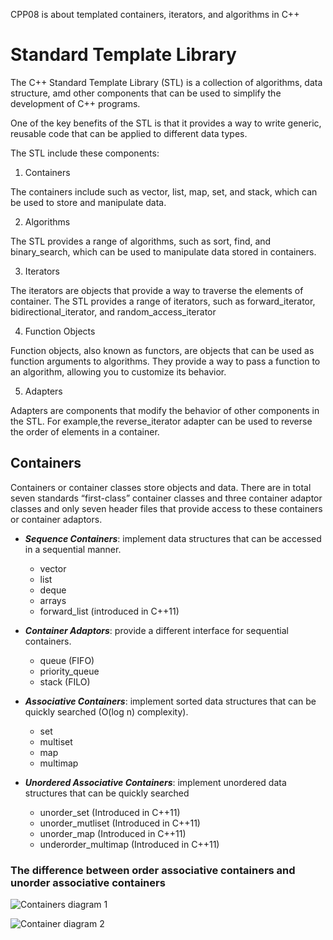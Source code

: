 CPP08 is about templated containers, iterators, and algorithms in C++

# Standard Template Library

The C++ Standard Template Library (STL) is a collection of algorithms, data structure, amd other components that can be used to simplify the development of C++ programs.

One of the key benefits of the STL is that it provides a way to write generic, reusable code that can be applied to different data types.


The STL include these components:

1. Containers

The containers include such as vector, list, map, set, and stack, which can be used to store and manipulate data.

2. Algorithms

The STL provides a range of algorithms, such as sort, find, and binary_search, which can be used to manipulate data stored in containers.

3. Iterators

The iterators are objects that provide a way to traverse the elements of container. The STL provides a range of iterators, such as forward_iterator, bidirectional_iterator, and random_access_iterator

4. Function Objects

Function objects, also known as functors, are objects that can be used as function arguments to algorithms. They provide a way to pass a function to an algorithm, allowing you to customize its behavior.

5. Adapters

Adapters are components that modify the behavior of other components in the STL. For example,the reverse_iterator adapter can be used to reverse the order of elements in a container.

## Containers

Containers or container classes store objects and data. There are in total seven standards “first-class” container classes and three container adaptor classes and only seven header files that provide access to these containers or container adaptors.


- ***Sequence Containers***: implement data structures that can be accessed in a sequential manner.
    - vector 
    - list 
    - deque
    - arrays
    - forward_list (introduced in C++11)

- ***Container Adaptors***: provide a different interface for sequential containers.
    - queue (FIFO)
    - priority_queue
    - stack (FILO)

- ***Associative Containers***: implement sorted data structures that can be quickly searched (O(log n) complexity).
    - set
    - multiset
    - map
    - multimap

- ***Unordered Associative Containers***: implement unordered data structures that can be quickly searched
    - unorder_set (Introduced in C++11)
    - unorder_mutliset (Introduced in C++11)
    - unorder_map (Introduced in C++11)
    - underorder_multimap (Introduced in C++11)


### The difference between order associative containers and unorder associative containers



![Containers diagram 1](https://media.geeksforgeeks.org/wp-content/uploads/20191111161536/Screenshot-from-2019-11-11-16-13-18.png)

![Container diagram 2](https://media.geeksforgeeks.org/wp-content/uploads/20191111161627/Screenshot-from-2019-11-11-16-15-07.png)